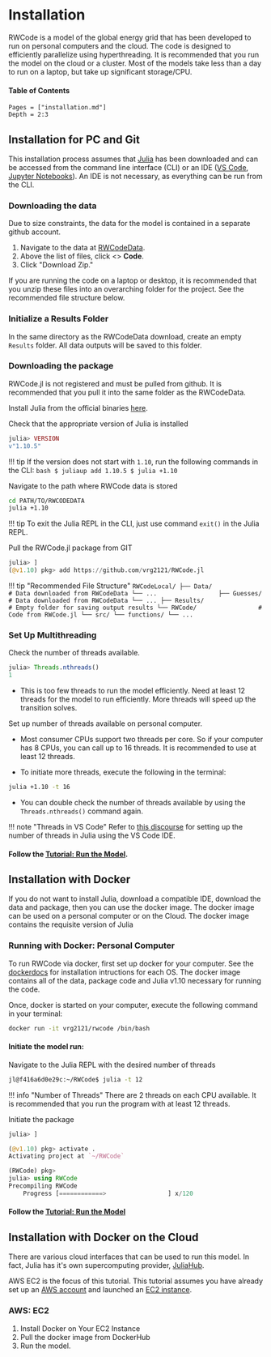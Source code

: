 # Installation
RWCode is a model of the global energy grid that has been developed to run on personal computers and the cloud. The code is designed to efficiently parallelize using hyperthreading. It is recommended that you run the model on the cloud or a cluster. Most of the models take less than a day to run on a laptop, but take up significant storage/CPU.

#### Table of Contents
```@contents
Pages = ["installation.md"]
Depth = 2:3
```

## Installation for PC and Git
This installation process assumes that [Julia](https://julialang.org/downloads/) has been downloaded and can be accessed from the command line interface (CLI) or an IDE ([VS Code](https://code.visualstudio.com/docs/languages/julia), [Jupyter Notebooks](https://github.com/JuliaLang/IJulia.jl)). An IDE is not necessary, as everything can be run from the CLI.

### Downloading the data
Due to size constraints, the data for the model is contained in a separate github account.

1. Navigate to the data at [RWCodeData](https://github.com/vrg2121/RWCodeData).
2. Above the list of files, click <> **Code**.
3. Click "Download Zip."

If you are running the code on a laptop or desktop, it is recommended that you unzip these files into an overarching folder for the project. See the recommended file structure below.

### Initialize a Results Folder
In the same directory as the RWCodeData download, create an empty `Results` folder. All data outputs will be saved to this folder.

### Downloading the package
RWCode.jl is not registered and must be pulled from github. It is recommended that you pull it into the same folder as the RWCodeData.

Install Julia from the official binaries [here](https://julialang.org/downloads/#install_julia).


Check that the appropriate version of Julia is installed

```julia
julia> VERSION
v"1.10.5"
```

!!! tip
	If the version does not start with `1.10`, run the following commands in the CLI:
	```bash
	$ juliaup add 1.10.5
	$ julia +1.10
	```


Navigate to the path where RWCode data is stored

```bash
cd PATH/TO/RWCODEDATA
julia +1.10
```

!!! tip
	To exit the Julia REPL in the CLI, just use command `exit()` in the Julia REPL.


Pull the RWCode.jl package from GIT

```julia
julia> ] 
(@v1.10) pkg> add https://github.com/vrg2121/RWCode.jl
```

!!! tip "Recommended File Structure"
	```
	RWCodeLocal/
	├── Data/                   # Data downloaded from RWCodeData
		└── ...                
	├── Guesses/                # Data downloaded from RWCodeData
		└── ...
	├── Results/                # Empty folder for saving output results
	└── RWCode/                 # Code from RWCode.jl
		└── src/
			└── functions/
			└── ...     
	```

### Set Up Multithreading
Check the number of threads available.

```julia
julia> Threads.nthreads()
1
```

- This is too few threads to run the model efficiently. Need at least 12 threads for the model to run efficiently. More threads will speed up the transition solves.

Set up number of threads available on personal computer.
- Most consumer CPUs support two threads per core. So if your computer has 8 CPUs, you can call up to 16 threads. It is recommended to use at least 12 threads.

- To initiate more threads, execute the following in the terminal:

```bash
julia +1.10 -t 16
```

- You can double check the number of threads available by using the `Threads.nthreads()` command again.

!!! note "Threads in VS Code"
	Refer to [this discourse](https://discourse.julialang.org/t/julia-num-threads-in-vs-code-windows-10-wsl/28794/6) for setting up the number of threads in Julia using the VS Code IDE.

#### Follow the [Tutorial: Run the Model](@ref).

## Installation with Docker
If you do not want to install Julia, download a compatible IDE, download the data and package, then you can use the docker image. The docker image can be used on a personal computer or on the Cloud. The docker image contains the requisite version of Julia

### Running with Docker: Personal Computer
To run RWCode via docker, first set up docker for your computer. See the [dockerdocs](https://docs.docker.com/desktop/?_gl=1*1y6i8pd*_gcl_au*MjExMzU5MjMxMi4xNzI2NzYwMjEy*_ga*MTk3MTkwNDMwOC4xNzI2NzYwMjEy*_ga_XJWPQMJYHQ*MTcyOTA5MjkzMC4xNi4xLjE3MjkwOTI5MzAuNjAuMC4w) for installation intructions for each OS. The docker image contains all of the data, package code and Julia v1.10 necessary for running the code.

Once, docker is started on your computer, execute the following command in your terminal:

```bash
docker run -it vrg2121/rwcode /bin/bash
```

#### Initiate the model run:

Navigate to the Julia REPL with the desired number of threads

```bash
jl@f416a6d0e29c:~/RWCode$ julia -t 12
```
!!! info "Number of Threads"
	There are 2 threads on each CPU available. It is recommended that you run the program with at least 12 threads.

Initiate the package

```julia
julia> ]

(@v1.10) pkg> activate .
Activating project at `~/RWCode`

(RWCode) pkg>
julia> using RWCode
Precompiling RWCode
	Progress [============>                 ] x/120
```

#### Follow the [Tutorial: Run the Model](@ref)

## Installation with Docker on the Cloud
There are various cloud interfaces that can be used to run this model. In fact, Julia has it's own supercomputing provider, [JuliaHub](https://juliahub.com/). 

AWS EC2 is the focus of this tutorial. This tutorial assumes you have already set up an [AWS account](https://aws.amazon.com/resources/create-account/) and launched an [EC2 instance](https://docs.aws.amazon.com/AWSEC2/latest/UserGuide/EC2_GetStarted.html).

### AWS: EC2
1. Install Docker on Your EC2 Instance
2. Pull the docker image from DockerHub
3. Run the model.